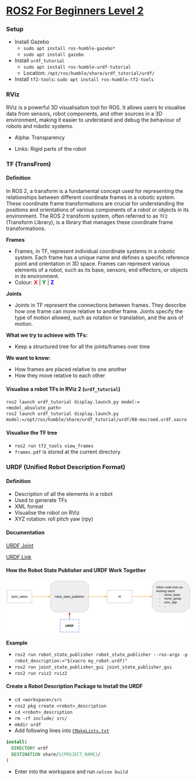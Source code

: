 # [ROS2 For Beginners Level 2](https://www.udemy.com/course/ros2-tf-urdf-rviz-gazebo/)



### Setup

* Install Gazebo
  * `sudo apt install ros-humble-gazebo*`
  * `sudo apt install gazebo`
* Install `urdf_tutorial`
  * `sudo apt install ros-humble-urdf-tutorial`
  * Location: `/opt/ros/humble/share/urdf_tutorial/urdf/`
* Install `tf2-tools`: `sudo apt install ros-humble-tf2-tools`



### RViz

RViz is a powerful 3D visualisation tool for ROS. It allows users to visualise data from sensors, robot components, and other sources in a 3D environment, making it easier to understand and debug the behaviour of robots and robotic systems.

* Alpha: Transparency

* Links: Rigid parts of the robot



### TF (TransFrom)

#### Definition

In ROS 2, a transform is a fundamental concept used for representing the relationships between different coordinate frames in a robotic system. These coordinate frame transformations are crucial for understanding the positions and orientations of various components of a robot or objects in its environment. The ROS 2 transform system, often referred to as `TF2` (Transform Library), is a library that manages these coordinate frame transformations.

**Frames**

* Frames, in TF, represent individual coordinate systems in a robotic system. Each frame has a unique name and defines a specific reference point and orientation in 3D space. Frames can represent various elements of a robot, such as its base, sensors, end effectors, or objects in its environment.
* Colour: <span style="color:red;">**X**</span> | <span style="color:green;">**Y**</span> | <span style="color:blue;">**Z**</span> 

**Joints**

* Joints in TF represent the connections between frames. They describe how one frame can move relative to another frame. Joints specify the type of motion allowed, such as rotation or translation, and the axis of motion.

**What we try to achieve with TFs:**

* Keep a structured tree for all the joints/frames over time

**We want to know:**

* How frames are placed relative to one another
* How they move relative to each other

#### Visualise a robot TFs in RViz 2 (`urdf_tutorial`)

```
ros2 launch urdf_tutorial display.launch.py model:=<model_absolute_path>
ros2 launch urdf_tutorial display.launch.py model:=/opt/ros/humble/share/urdf_tutorial/urdf/08-macroed.urdf.xacro
```

#### Visualise the TF tree

* `ros2 run tf2_tools view_frames`
* `frames.pdf` is stored at the current directory



### URDF (Unified Robot Description Format)

#### Definition

* Description of all the elements in a robot
* Used to generate TFs
* XML format
* Visualise the robot on RViz
* XYZ rotation: roll pitch yaw (rpy)

#### Documentation

[URDF Joint](https://wiki.ros.org/urdf/XML/joint)

[URDF Link](https://wiki.ros.org/urdf/XML/link)

#### How the Robot State Publisher and URDF Work Together

![1](img/1.png)

**Example**

* `ros2 run robot_state_publisher robot_state_publisher --ros-args -p robot_description:="$(xacro my_robot.urdf)"`
* `ros2 run joint_state_publisher_gui joint_state_publisher_gui`
* `ros2 run rviz2 rviz2`

#### Create a Robot Description Package to Install the URDF

* `cd <workspace>/src`
* `ros2 pkg create <robot>_description`
* `cd <robot>_description`
* `rm -rf include/ src/`
* `mkdir urdf`
* Add following lines into [`CMakeLists.txt`](../src/my_robot_description/CMakeLists.txt)

```cmake
install(
  DIRECTORY urdf
  DESTINATION share/${PROJECT_NAME}/
)
```

* Enter into the workspace and run `colcon build`

